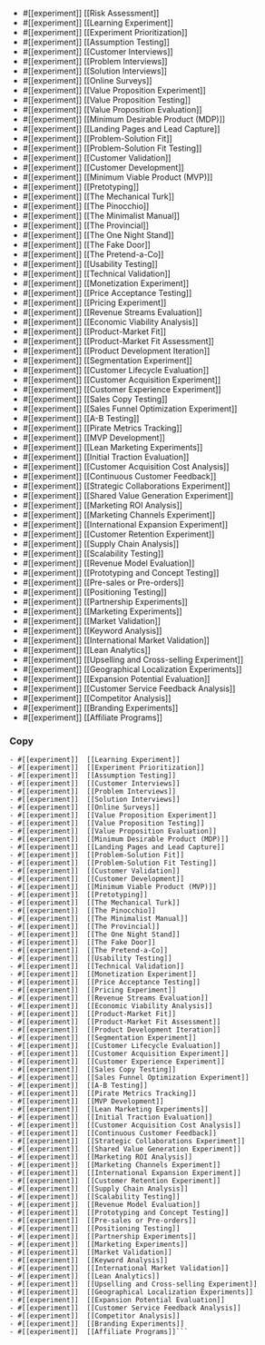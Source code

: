 
- #[[experiment]]  [[Risk Assessment]]
- #[[experiment]]  [[Learning Experiment]]
- #[[experiment]]  [[Experiment Prioritization]]
- #[[experiment]]  [[Assumption Testing]]
- #[[experiment]]  [[Customer Interviews]]
- #[[experiment]]  [[Problem Interviews]]
- #[[experiment]]  [[Solution Interviews]]
- #[[experiment]]  [[Online Surveys]]
- #[[experiment]]  [[Value Proposition Experiment]]
- #[[experiment]]  [[Value Proposition Testing]]
- #[[experiment]]  [[Value Proposition Evaluation]]
- #[[experiment]]  [[Minimum Desirable Product (MDP)]]
- #[[experiment]]  [[Landing Pages and Lead Capture]]
- #[[experiment]]  [[Problem-Solution Fit]]
- #[[experiment]]  [[Problem-Solution Fit Testing]]
- #[[experiment]]  [[Customer Validation]]
- #[[experiment]]  [[Customer Development]]
- #[[experiment]]  [[Minimum Viable Product (MVP)]]
- #[[experiment]]  [[Pretotyping]]
- #[[experiment]]  [[The Mechanical Turk]]
- #[[experiment]]  [[The Pinocchio]]
- #[[experiment]]  [[The Minimalist Manual]]
- #[[experiment]]  [[The Provincial]]
- #[[experiment]]  [[The One Night Stand]]
- #[[experiment]]  [[The Fake Door]]
- #[[experiment]]  [[The Pretend-a-Co]]
- #[[experiment]]  [[Usability Testing]]
- #[[experiment]]  [[Technical Validation]]
- #[[experiment]]  [[Monetization Experiment]]
- #[[experiment]]  [[Price Acceptance Testing]]
- #[[experiment]]  [[Pricing Experiment]]
- #[[experiment]]  [[Revenue Streams Evaluation]]
- #[[experiment]]  [[Economic Viability Analysis]]
- #[[experiment]]  [[Product-Market Fit]]
- #[[experiment]]  [[Product-Market Fit Assessment]]
- #[[experiment]]  [[Product Development Iteration]]
- #[[experiment]]  [[Segmentation Experiment]]
- #[[experiment]]  [[Customer Lifecycle Evaluation]]
- #[[experiment]]  [[Customer Acquisition Experiment]]
- #[[experiment]]  [[Customer Experience Experiment]]
- #[[experiment]]  [[Sales Copy Testing]]
- #[[experiment]]  [[Sales Funnel Optimization Experiment]]
- #[[experiment]]  [[A-B Testing]]
- #[[experiment]]  [[Pirate Metrics Tracking]]
- #[[experiment]]  [[MVP Development]]
- #[[experiment]]  [[Lean Marketing Experiments]]
- #[[experiment]]  [[Initial Traction Evaluation]]
- #[[experiment]]  [[Customer Acquisition Cost Analysis]]
- #[[experiment]]  [[Continuous Customer Feedback]]
- #[[experiment]]  [[Strategic Collaborations Experiment]]
- #[[experiment]]  [[Shared Value Generation Experiment]]
- #[[experiment]]  [[Marketing ROI Analysis]]
- #[[experiment]]  [[Marketing Channels Experiment]]
- #[[experiment]]  [[International Expansion Experiment]]
- #[[experiment]]  [[Customer Retention Experiment]]
- #[[experiment]]  [[Supply Chain Analysis]]
- #[[experiment]]  [[Scalability Testing]]
- #[[experiment]]  [[Revenue Model Evaluation]]
- #[[experiment]]  [[Prototyping and Concept Testing]]
- #[[experiment]]  [[Pre-sales or Pre-orders]]
- #[[experiment]]  [[Positioning Testing]]
- #[[experiment]]  [[Partnership Experiments]]
- #[[experiment]]  [[Marketing Experiments]]
- #[[experiment]]  [[Market Validation]]
- #[[experiment]]  [[Keyword Analysis]]
- #[[experiment]]  [[International Market Validation]]
- #[[experiment]]  [[Lean Analytics]]
- #[[experiment]]  [[Upselling and Cross-selling Experiment]]
- #[[experiment]]  [[Geographical Localization Experiments]]
- #[[experiment]]  [[Expansion Potential Evaluation]]
- #[[experiment]]  [[Customer Service Feedback Analysis]]
- #[[experiment]]  [[Competitor Analysis]]
- #[[experiment]]  [[Branding Experiments]]
- #[[experiment]]  [[Affiliate Programs]]
### Copy
```- #[[experiment]]  [[Risk Assessment]]
- #[[experiment]]  [[Learning Experiment]]
- #[[experiment]]  [[Experiment Prioritization]]
- #[[experiment]]  [[Assumption Testing]]
- #[[experiment]]  [[Customer Interviews]]
- #[[experiment]]  [[Problem Interviews]]
- #[[experiment]]  [[Solution Interviews]]
- #[[experiment]]  [[Online Surveys]]
- #[[experiment]]  [[Value Proposition Experiment]]
- #[[experiment]]  [[Value Proposition Testing]]
- #[[experiment]]  [[Value Proposition Evaluation]]
- #[[experiment]]  [[Minimum Desirable Product (MDP)]]
- #[[experiment]]  [[Landing Pages and Lead Capture]]
- #[[experiment]]  [[Problem-Solution Fit]]
- #[[experiment]]  [[Problem-Solution Fit Testing]]
- #[[experiment]]  [[Customer Validation]]
- #[[experiment]]  [[Customer Development]]
- #[[experiment]]  [[Minimum Viable Product (MVP)]]
- #[[experiment]]  [[Pretotyping]]
- #[[experiment]]  [[The Mechanical Turk]]
- #[[experiment]]  [[The Pinocchio]]
- #[[experiment]]  [[The Minimalist Manual]]
- #[[experiment]]  [[The Provincial]]
- #[[experiment]]  [[The One Night Stand]]
- #[[experiment]]  [[The Fake Door]]
- #[[experiment]]  [[The Pretend-a-Co]]
- #[[experiment]]  [[Usability Testing]]
- #[[experiment]]  [[Technical Validation]]
- #[[experiment]]  [[Monetization Experiment]]
- #[[experiment]]  [[Price Acceptance Testing]]
- #[[experiment]]  [[Pricing Experiment]]
- #[[experiment]]  [[Revenue Streams Evaluation]]
- #[[experiment]]  [[Economic Viability Analysis]]
- #[[experiment]]  [[Product-Market Fit]]
- #[[experiment]]  [[Product-Market Fit Assessment]]
- #[[experiment]]  [[Product Development Iteration]]
- #[[experiment]]  [[Segmentation Experiment]]
- #[[experiment]]  [[Customer Lifecycle Evaluation]]
- #[[experiment]]  [[Customer Acquisition Experiment]]
- #[[experiment]]  [[Customer Experience Experiment]]
- #[[experiment]]  [[Sales Copy Testing]]
- #[[experiment]]  [[Sales Funnel Optimization Experiment]]
- #[[experiment]]  [[A-B Testing]]
- #[[experiment]]  [[Pirate Metrics Tracking]]
- #[[experiment]]  [[MVP Development]]
- #[[experiment]]  [[Lean Marketing Experiments]]
- #[[experiment]]  [[Initial Traction Evaluation]]
- #[[experiment]]  [[Customer Acquisition Cost Analysis]]
- #[[experiment]]  [[Continuous Customer Feedback]]
- #[[experiment]]  [[Strategic Collaborations Experiment]]
- #[[experiment]]  [[Shared Value Generation Experiment]]
- #[[experiment]]  [[Marketing ROI Analysis]]
- #[[experiment]]  [[Marketing Channels Experiment]]
- #[[experiment]]  [[International Expansion Experiment]]
- #[[experiment]]  [[Customer Retention Experiment]]
- #[[experiment]]  [[Supply Chain Analysis]]
- #[[experiment]]  [[Scalability Testing]]
- #[[experiment]]  [[Revenue Model Evaluation]]
- #[[experiment]]  [[Prototyping and Concept Testing]]
- #[[experiment]]  [[Pre-sales or Pre-orders]]
- #[[experiment]]  [[Positioning Testing]]
- #[[experiment]]  [[Partnership Experiments]]
- #[[experiment]]  [[Marketing Experiments]]
- #[[experiment]]  [[Market Validation]]
- #[[experiment]]  [[Keyword Analysis]]
- #[[experiment]]  [[International Market Validation]]
- #[[experiment]]  [[Lean Analytics]]
- #[[experiment]]  [[Upselling and Cross-selling Experiment]]
- #[[experiment]]  [[Geographical Localization Experiments]]
- #[[experiment]]  [[Expansion Potential Evaluation]]
- #[[experiment]]  [[Customer Service Feedback Analysis]]
- #[[experiment]]  [[Competitor Analysis]]
- #[[experiment]]  [[Branding Experiments]]
- #[[experiment]]  [[Affiliate Programs]]```

